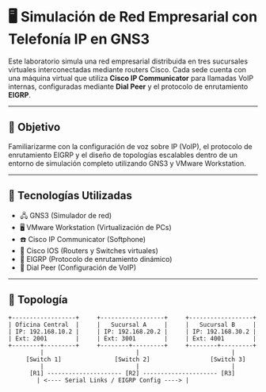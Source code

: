# 🖥️ Simulación de Red Empresarial con Telefonía IP en GNS3

Este laboratorio simula una red empresarial distribuida en tres sucursales virtuales interconectadas mediante routers Cisco. Cada sede cuenta con una máquina virtual que utiliza **Cisco IP Communicator** para llamadas VoIP internas, configuradas mediante **Dial Peer** y el protocolo de enrutamiento **EIGRP**.

---

## 📌 Objetivo

Familiarizarme con la configuración de voz sobre IP (VoIP), el protocolo de enrutamiento EIGRP y el diseño de topologías escalables dentro de un entorno de simulación completo utilizando GNS3 y VMware Workstation.

---

## 🧰 Tecnologías Utilizadas

- 🖧 GNS3 (Simulador de red)
- 🖥️ VMware Workstation (Virtualización de PCs)
- ☎️ Cisco IP Communicator (Softphone)
- 🔁 Cisco IOS (Routers y Switches virtuales)
- 🔄 EIGRP (Protocolo de enrutamiento dinámico)
- 📡 Dial Peer (Configuración de VoIP)

---

## 🧱 Topología

```plaintext
+------------------+     +------------------+     +------------------+
| Oficina Central  |     |   Sucursal A     |     |   Sucursal B     |
| IP: 192.168.10.2 |     | IP: 192.168.20.2 |     | IP: 192.168.30.2 |
| Ext: 2001        |     | Ext: 3001        |     | Ext: 4001        |
+--------+---------+     +--------+---------+     +--------+---------+
         |                          |                          |
     [Switch 1]               [Switch 2]                 [Switch 3]
         |                          |                          |
      [R1] --------------------- [R2] --------------------- [R3]
        | <---- Serial Links / EIGRP Config ----> |
